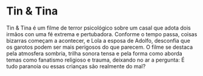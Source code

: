 # Tin & Tina
Tin & Tina é um filme de terror psicológico sobre um casal que adota dois irmãos con uma fé extrema e pertubadora.
Conforme o tempo passa, coisas bizarras começam a acontecer, e Lola a esposa de Adolfo, desconfia que os garotos podem ser mais perigosos do que parecem.
O filme se destaca pela atmosfera sombria, trilha sonora tensa e pela forma como aborda temas como fanatismo religioso e trauma, deixando no ar a pergunta: É tudo paranoia ou essas crianças são realmente do mal?

